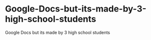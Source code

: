 # Google-Docs-but-its-made-by-3-high-school-students
Google Docs but its made by 3 high school students

